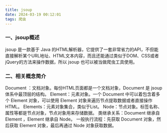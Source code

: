 ```yaml
---
title: jsoup
date: 2024-03-19 00:12:01
tags: 爬虫
---
```

### 一、jsoup概述

jsoup 是一款基于 Java 的HTML解析器，它提供了一套非常省力的API，不但能直接解析某个URL地址、HTML文本内容，而且还能通过类似于DOM、CSS或者jQuery的方法来操作数据，所以 jsoup 也可以被当做爬虫工具使用。

### 二、相关概念简介

Document ：文档对象。每份HTML页面都是一个文档对象，Document 是 jsoup 体系中最顶层的结构。
Element：元素对象。一个 Document 中可以着包含着多个 Element 对象，可以使用 Element 对象来遍历节点提取数据或者直接操作HTML。
Elements：元素对象集合，类似于List<Element>。
Node：节点对象。标签名称、属性等都是节点对象，节点对象用来存储数据。
类继承关系：Document 继承自 Element ，Element 继承自 Node。
一般执行流程：先获取 Document 对象，然后获取 Element 对象，最后再通过 Node 对象获取数据。
